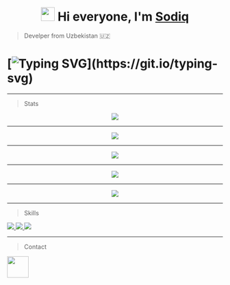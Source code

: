 <h1 align="center"><img src="https://github.com/blackcater/blackcater/raw/main/images/Hi.gif" height="32"/> Hi everyone, I'm <a href="https://CloseCoder.cf" target="_blank">Sodiq</a></h1>

> Develper from Uzbekistan 🇺🇿

# [![Typing SVG](https://readme-typing-svg.herokuapp.com?color=47B8F7&lines=Python+Developer;Front-End+Developer;)](https://git.io/typing-svg)
***
>Stats
<div align="center"><img  src="https://github-readme-stats.vercel.app/api?username=KarimjonovSodiq" </img></div>

---

<div align="center"><img  src="https://github-readme-streak-stats.herokuapp.com/?user=KarimjonovSodiq" </img></div>

***

<div align="center"><img src="https://github-profile-trophy.vercel.app/?username=KarimjonovSodiq"</img></div>

---
<div align="center"><img  src="https://activity-graph.herokuapp.com/graph?username=KarimjonovSodiq&theme=react-dark" </img></div>


***
<div align="center"><img  src="https://github-readme-stats.vercel.app/api/top-langs/?username=KarimjonovSodiq" </img></div>


---

<div style="display:block;">

>Skills
  
<a href="https://t.me/Projects_mine" >
<img src="https://img.shields.io/badge/Adobe%20Photoshop-31A8FF?style=for-the-badge&logo=Adobe%20Photoshop&logoColor=black"></img>
<img src="https://img.shields.io/badge/Figma-F24E1E?style=for-the-badge&logo=figma&logoColor=white"</img>
<img src="https://img.shields.io/badge/Adobe%20Illustrator-FF9A00?style=for-the-badge&logo=adobe%20illustrator&logoColor=white"></img>
</a>
</div>

***
>Contact
<a style="display:inline;" href="https://t.me/Close_Coder">
<img src="https://www.freepnglogos.com/uploads/telegram-logo-image-1.png" width="50"</img>
</a>
